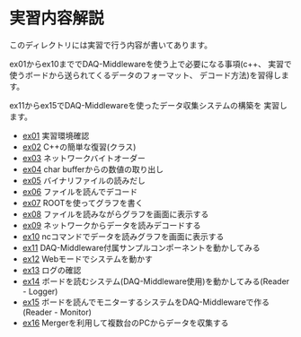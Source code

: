 実習内容解説
============

このディレクトリには実習で行う内容が書いてあります。

ex01からex10まででDAQ-Middlewareを使う上で必要になる事項(c++、
実習で使うボードから送られてくるデータのフォーマット、
デコード方法)を習得します。

ex11からex15でDAQ-Middlewareを使ったデータ収集システムの構築を
実習します。

- [ex01](ex01/) 実習環境確認
- [ex02](ex02/) C++の簡単な復習(クラス)
- [ex03](ex03/) ネットワークバイトオーダー
- [ex04](ex04/) char bufferからの数値の取り出し
- [ex05](ex05/) バイナリファイルの読みだし
- [ex06](ex06/) ファイルを読んでデコード
- [ex07](ex07/) ROOTを使ってグラフを書く
- [ex08](ex08/) ファイルを読みながらグラフを画面に表示する
- [ex09](ex09/) ネットワークからデータを読みデコードする
- [ex10](ex10/) ncコマンドでデータを読みグラフを画面に表示する
- [ex11](ex11/) DAQ-Middleware付属サンプルコンポーネントを動かしてみる
- [ex12](ex12/) Webモードでシステムを動かす
- [ex13](ex13/) ログの確認
- [ex14](ex14/) ボードを読むシステム(DAQ-Middleware使用)を動かしてみる(Reader - Logger)
- [ex15](ex15/) ボードを読んでモニターするシステムをDAQ-Middlewareで作る(Reader - Monitor)
- [ex16](ex16/) Mergerを利用して複数台のPCからデータを収集する
